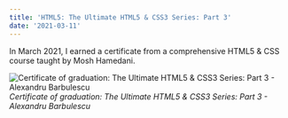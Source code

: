 ```yaml
---
title: 'HTML5: The Ultimate HTML5 & CSS3 Series: Part 3'
date: '2021-03-11'
---
```


In March 2021, I earned a certificate from a comprehensive HTML5 & CSS course taught by Mosh Hamedani.

![Certificate of graduation: The Ultimate HTML5 & CSS3 Series: Part 3 - Alexandru Barbulescu](/images/certifications/html/the-ultimate-html5-and-css3-series-part-3.png)
_Certificate of graduation: The Ultimate HTML5 & CSS3 Series: Part 3 - Alexandru Barbulescu_

